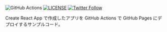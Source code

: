 ![GitHub Actions](https://github.com/koki-develop/cra-gh-pages-example/actions/workflows/main.yml/badge.svg)
[![LICENSE](https://img.shields.io/github/license/koki-develop/cra-gh-pages-example?style=plastic)](./LICENSE)
[![Twitter Follow](https://img.shields.io/twitter/follow/koki_develop?style=social)](https://twitter.com/koki_develop)

Create React App で作成したアプリを GitHub Actions で GitHub Pages にデプロイするサンプルコード。
